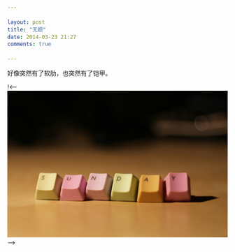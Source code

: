 ```yaml
---

layout: post
title: "无题"
date: 2014-03-23 21:27
comments: true

---
```

好像突然有了软肋，也突然有了铠甲。

!<--![sunday](/media/pic/sunday.jpg)
-->